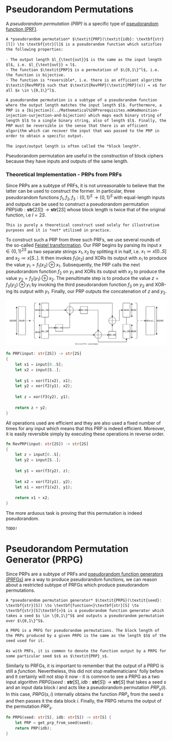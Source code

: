# Pseudorandom Permutations
A *pseudorandom permutation (PRP)* is a specific type of [pseudorandom function (PRF)](Pseudorandom%20Function%20Generators%20(PRFGs).md).

```admonish danger title="Definition: Pseudorandom Permutation (PRP)"
A *pseudorandom permutation* $\textit{PRP}(\textit{idb}: \textbf{str}[l]) \to \textbf{str}[l]$ is a pseudorandom function which satisfies the following properties:

- The output length $l_{\text{out}}$ is the same as the input length $l$, i.e. $l_{\text{out}} = l$.
- The function $\textit{PRP}$ is a permutation of $\{0,1\}^l$, i.e. the function is bijective.
- The function is *reversible*, i.e. there is an efficient algorithm $\textit{RevPRP}$ such that $\textit{RevPRP}(\textit{PRP}(x)) = x$ for all $x \in \{0,1\}^l$.
```

```admonish tip title="Definition Breakdown"
A pseudorandom permutation is a subtype of a pseudorandom function where the output length matches the input length $l$. Furthermore, a PRP is a [bijection](../Mathematical%20Prerequisites.md#admonition-injection-surjection-and-bijection) which maps each binary string of length $l$ to a single binary string, also of length $l$. Finally, the PRP must be reversible in the sense that there is an efficient algorithm which can recover the input that was passed to the PRP in order to obtain a specific output.

The input/output length is often called the *block length*.
```

Pseudorandom permutation are useful in the construction of block ciphers because they have inputs and outputs of the same length. 

### Theoretical Implementation - PRPs from PRFs
Since PRPs are a subtype of PRFs, it is not unreasonable to believe that the latter can be used to construct the former. In particular, three pseudorandom functions $f_1, f_2, f_3: \{0,1\}^S \to \{0,1\}^S$ with equal-length inputs and outputs can be used to construct a pseudorandom permutation $\textit{PRP}(\textit{idb}: \textbf{str}[2S]) \to \textbf{str}[2S]$ whose block length is twice that of the original function, i.e $l = 2S$.

```admonish note
This is purely a theoretical construct used solely for illustrative purposes and it is *not* utilised in practice.
```

To construct such a PRP from three such PRFs, we use several rounds of the so-called [Feistel transformation](https://en.wikipedia.org/wiki/Feistel_cipher). Our PRP begins by parsing its input $x \in \{0,1\}^{2S}$ as two separate strings $x_1, x_2$ by splitting it in half, i.e. $x_1 \coloneqq x[0..S]$ and $x_2 \coloneqq x[S..]$. It then invokes $f_1(x_2)$ and XORs its output with $x_1$  to produce the value $y_1 = f_1(x_2) \oplus x_1$. Subsequently, the PRP calls the next pseudorandom function $f_2$ on $y_1$ and XORs its output with $x_2$ to produce the value $y_2 = f_2(y_1) \oplus x_2$. The penultimate step is to produce the value $z = f_3(y_2) \oplus y_1$ by invoking the third pseudorandom function $f_3$ on $y_2$ and XOR-ing its output with $y_1$. Finally, our PRP outputs the concatenation of $z$ and $y_2$.

![](Resources/Images/PRP%20Theoretical%20Implementation.svg)

```rust
fn PRP(input: str[2S]) -> str[2S]
{
	let x1 = input[0..S];
	let x2 = input[S..];
	
	let y1 = xor(f1(x2), x1);
	let y2 = xor(f2(y1), x2);
	
	let z = xor(f3(y2), y1);
	
	return z + y2;
}
```

All operations used are efficient and they are also used a fixed number of times for any input which means that this PRP is indeed efficient. Moreover, it is easily reversible simply by executing these operations in reverse order.

```rust
fn RevPRP(input: str[2S]) -> str[2S]
{
	let z = input[0..S];
	let y2 = input[S..];
	
	let y1 = xor(f3(y2), z);
	
	let x2 = xor(f2(y1), y2);
	let x1 = xor(f1(x2), y1);
	
	return x1 + x2;
}
```

The more arduous task is proving that this permutation is indeed pseudorandom.

```admonish check collapsible=true title="Proof of Pseudorandomness"
TODO!
```

# Pseudorandom Permutation Generator (PRPG)
Since PRPs are a subtype of PRFs and [pseudorandom function generators (PRFGs)](Pseudorandom%20Function%20Generators%20(PRFGs).md) are a way to produce pseudorandom functions, we can reason about a restricted subtype of PRFGs which produce pseudorandom permutations.

```admonish danger title="Definition: Pseudorandom Permutation Generator (PRPG)"
A *pseudorandom permutation generator* $\textit{PRPG}(\textit{seed}: \textbf{str}[S]) \to \textbf{function<}\textbf{str}[S] \to \textbf{str}[S]\textbf{>}$ is a pseudorandom function generator which takes a seed $s \in \{0,1\}^S$ and outputs a pseudorandom permutation over $\{0,1\}^S$.
```

```admonish tip title="Definition Breakdown"
A PRPG is a PRFG for pseudorandom permutations. The block length of the PRPs produced by a given PRPG is the same as the length $S$ of the seed used for it.

As with PRFs, it is common to denote the function output by a PRPG for some particular seed $s$ as $\textit{PRP}_s$.
```

Similarly to PRFGs, it is important to remember that the output of a PRPG is still a *function*. Nevertheless, this did not stop mathematicians' folly before and it certainly will not stop it now - it is common to see a PRPG as a two input algorithm $\textit{PRPG}(\textit{seed}: \textbf{str}[S], idb: \textbf{str}[S]) \to \textbf{str}[S]$ that takes a seed $s$ and an input data block $i$ and acts like a pseudorandom permutation $\textit{PRP}_s(i)$. In this case, $\textit{PRPG}(s,i)$ internally obtains the function $\textit{PRP}_s$ from the seed $s$ and then passes it the data block $i$. Finally, the PRPG returns the output of the permutation $\textit{PRP}_s$.

```rust
fn PRPG(seed: str[S], idb: str[S]) -> str[S] {
	let PRP = get_prp_from_seed(seed);
	return PRP(idb);
}
```
